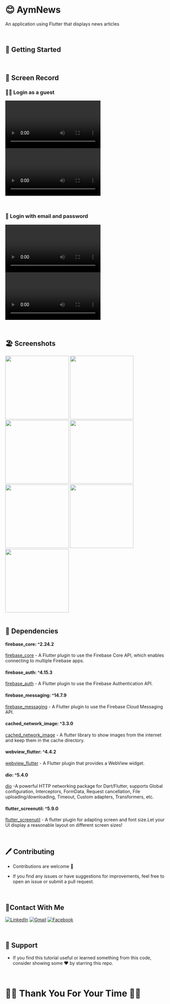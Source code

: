  # 😊 AymNews 

 An application using Flutter that displays news articles

 <br/>
 

  ## 🚀 Getting Started
  <br/>
 
  ## 📸 Screen Record

  ### 🤵🏻 Login as a guest
  
 
<video src="https://github.com/Ahmedyehia122/NewsReader/assets/142153775/53cd161e-0d30-4280-ae49-88062f7009cf
"></video>
<video src="https://github.com/Ahmedyehia122/NewsReader/assets/142153775/451a7611-4ef6-435a-827c-269fe5e954e2
"></video>

<br/>

   ### 📧 Login with email and password
   <video src="https://github.com/Ahmedyehia122/NewsReader/assets/142153775/db09e7e7-99b1-4238-826a-599936b9aac4
"></video>
   <video src="https://github.com/Ahmedyehia122/NewsReader/assets/142153775/22a2ff1a-8453-49e7-a019-33cd22c64da4
"></video>

<br/>
   

 ## 🏖️ Screenshots 
 
 <div>
   <img src ="https://github.com/Ahmedyehia122/NewsReader/assets/142153775/bfec4e02-e05d-4e9d-8f80-26fa723a5d2f" width="200" >
   <img src ="https://github.com/Ahmedyehia122/NewsReader/assets/142153775/ca0a092e-946b-4aae-9fe9-2248aa13e0a4" width="200" >
    <img src ="https://github.com/Ahmedyehia122/NewsReader/assets/142153775/c8304080-7603-439b-a387-8d53da1d69a8" width="200" >
   <img src ="https://github.com/Ahmedyehia122/NewsReader/assets/142153775/8a375bda-2ccf-42ca-ad45-ef8a874d4b11" width="200" >
 </div>

 
 <div>
    <img src ="https://github.com/Ahmedyehia122/NewsReader/assets/142153775/6940873f-98d1-46b5-b016-538cd3807377" width="200" >
   <img src ="https://github.com/Ahmedyehia122/NewsReader/assets/142153775/a921c33d-a898-40e7-bd01-bf495a70e84e" width="200" >
   <img src ="https://github.com/Ahmedyehia122/NewsReader/assets/142153775/c0b732a9-d9c2-41c7-bd44-774f2b960d51" width="200" >
 </div>

 <br/>

 ## 🎯 Dependencies

 
 #### firebase_core: ^2.24.2 
  [firebase_core](https://pub.dev/packages/firebase_core) - A Flutter plugin to use the Firebase Core API, which enables connecting to multiple Firebase apps.
 #### firebase_auth: ^4.15.3 
  [firebase_auth](https://pub.dev/packages/firebase_auth) - A Flutter plugin to use the Firebase Authentication API.
 #### firebase_messaging: ^14.7.9 
  [firebase_messaging](https://pub.dev/packages/firebase_messaging) - A Flutter plugin to use the Firebase Cloud Messaging API.
 #### cached_network_image: ^3.3.0 
  [cached_network_image](https://pub.dev/packages/cached_network_image) -  A flutter library to show images from the internet and keep them in the cache directory.
 #### webview_flutter: ^4.4.2 
  [webview_flutter](https://pub.dev/packages/webview_flutter) - A Flutter plugin that provides a WebView widget.
 #### dio: ^5.4.0  
  [dio](https://pub.dev/packages/dio) -A powerful HTTP networking package for Dart/Flutter, supports Global configuration, Interceptors, FormData, Request cancellation, File uploading/downloading, Timeout, Custom adapters, Transformers, etc.
 #### flutter_screenutil: ^5.9.0 
  [flutter_screenutil](https://pub.dev/packages/flutter_screenutil) - A flutter plugin for adapting screen and font size.Let your UI display a reasonable layout on different screen sizes!

  <br/>


 ## 🖊️ Contributing

- Contributions are welcome 💜
- If you find any issues or have suggestions for improvements, feel free to open an issue or submit a pull request.

  <br/>

## 🤝Contact With Me

[![LinkedIn](https://img.shields.io/badge/LinkedIn-0077B5?style=for-the-badge&logo=linkedin&logoColor=white)](https://www.linkedin.com/in/ahmedyehia122/) 
[![Gmail](https://img.shields.io/badge/Gmail-333333?style=for-the-badge&logo=gmail&logoColor=red)](https://www.ahmedyehia.122a@gmail.com)
[![Facebook](https://img.shields.io/badge/Facebook-0077B5?style=for-the-badge&logo=facebook&logoColor=white)](https://www.facebook.com/profile.php?id=100033167761298)

<br/>

## 💖 Support

- If you find this tutorial useful or learned something from this code, consider showing some ❤️ by starring this repo.
  
  <br/>

  
# 🌸🌸  Thank You For Your Time 🌸🌸
  




 



 
 
